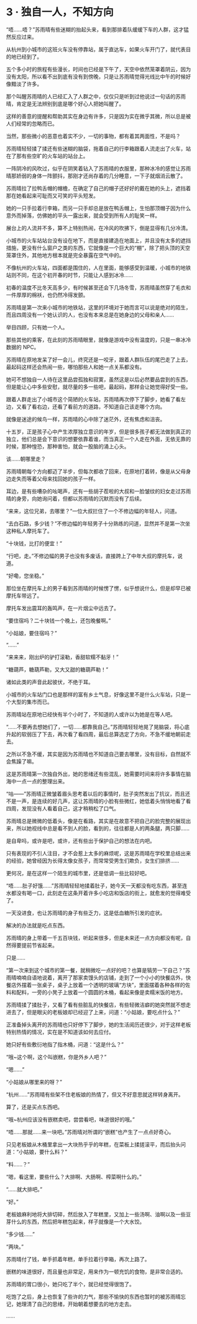 <link rel="stylesheet" href="../styles/text.css"/>
<h1>3 · 独自一人，不知方向</h1>

“唔……唔？”苏雨晴有些迷糊的抬起头来，看到那排着队缓缓下车的人群，这才猛然反应过来。

从杭州到小城市的这班火车没有停靠站，属于直达车，如果火车开门了，就代表目的地已经到了。

五个多小时的旅程有些漫长，时间也已经是下午了，天空中依然笼罩着阴云，因为没有太阳，所以看不出到底有没有到傍晚，只是让苏雨晴觉得光线比中午的时候好像黯淡了许多。

那个叫醒苏雨晴的人已经汇入了人群之中，仅仅只是听到过他说过一句话的苏雨晴，肯定是无法辨别到底是哪个好心人把她叫醒了。

这样的善意的提醒和帮助其实在身边有许多，只是因为实在微乎其微，所以总是被人们经常的忽略而已。

当然，那些微小的恶意也着实不少，一切的事物，都有着其两面性，不是吗？

苏雨晴轻轻揉了揉还有些迷糊的脑袋，拖着自己的行李箱跟着人流走出了火车，站在了那有些空旷的火车站的站台上。

一阵阴冷的风吹过，似乎在阴笑着钻入了苏雨晴的衣服里，那种冰冷的感觉让苏雨晴那娇弱的身体一阵颤抖，那刚才还尚存着的几分睡意，一下子就烟消云散了。

苏雨晴拉了拉鸭舌帽的帽檐，在确定了自己的帽子还好好的戴在她的头上，遮挡着那在她看起来可耻而又可笑的平头短发。

她的一只手拉着行李箱，而另一只手却总是放在鸭舌帽上，生怕那顶帽子因为什么意外而掉落，仿佛她的平头一露出来，就会受到所有人的耻笑一样。

展台上的人流并不多，算不上特别热闹，在冷风的吹拂下，倒是显得有几分冷清。

小城市的火车站站台没有设在地下，而是直接建造在地面上，并且没有太多的遮挡措施，更没有什么窗户之类的东西，它就像是一个巨大的“棚”，除了把头顶的天空笼罩住外，其他地方根本就是完全暴露在空气中的。

不像杭州的火车站，四面都是围住的，人在里面，能够感受到温暖，小城市的地铁站则不同，在这个初开春的时节，只能让人感到冰冷……

初春的温度不比冬天高多少，有时候甚至还会下几场冬雪，苏雨晴虽然穿了毛衣和一件厚厚的棉袄，也仍然冷得发颤。

苏雨晴是第一次来小城市的地铁站，这里的环境对于她而言可以说是绝对的陌生，而且四周没有一个她认识的人，也没有本来总是在她身边的父母和亲人……

举目四顾，只有她一个人。

那些其他的乘客，在此刻的苏雨晴眼里，就像是游戏中没有温度的，只是一串冰冷数据的 NPC。

苏雨晴在原地发呆了好一会儿，终究还是一咬牙，跟着人群队伍的尾巴走了上去，最起码这样还会热闹一些，哪怕那些人和她一点关系都没有。

她可不想独自一人待在这里品尝孤独和寂寞，虽然这是以后必然要品尝到的东西，但是能让心中多些安慰，就尽量的多一些吧，最起码，那样会让她觉得好受一些。

跟着人群走出了小城市这个简陋的火车站，苏雨晴再次停下了脚步，她看了看左边，又看了看右边，还看了看前方的道路，不知道自己该走哪个方向。

就像是迷途的候鸟一样，苏雨晴的心中除了迷茫外，还有焦虑和沮丧。

十五岁，正是孩子心中产生浓厚独立意识的年岁，但是很多孩子都无法做到真正的独立，他们总是会下意识的想要依靠着谁，而当真正一个人走在外面，无依无靠的时候，那种惶恐，那种害怕，就会一股脑的涌上心头。

该……朝哪里走？

苏雨晴朝每个方向都迈了半步，但每次都收了回来，在原地打着转，像是从父母身边走失而等着父母来找回她的孩子一样。

耳边，是有些嘈杂的吆喝声，还有一些胡子茬啦的大叔和一脸皱纹的妇女走过苏雨晴的身旁，向她询问着，但都以苏雨晴的沉默而没有了后续。

“来来，这位兄弟，去哪里？”一位大叔拦住了一个不修边幅的年轻人，问道。

“去白石路，多少钱？”不修边幅的年轻男子十分熟练的问道，显然并不是第一次坐这种私人摩托车了。

“十块钱，比打的便宜！”

“行吧，走。”不修边幅的男子也没有多废话，直接跨上了中年大叔的摩托车，说道。

“好嘞，您坐稳。”

那位坐在摩托车上的男子看到苏雨晴的时候愣了愣，似乎想说什么，但是却早已被摩托车带远了。

摩托车发出震耳的轰鸣声，在一片烟尘中远去了。

“要住宿吗？二十块钱一个晚上，还包晚餐啊。”

“小姑娘，要住宿吗？”

“……”

“来来来，刚出炉的驴打滚勒，香甜软糯不黏牙！”

“糖葫芦，糖葫芦勒，又大又甜的糖葫芦勒！”

诸如此类的声音此起彼伏，不绝于耳。

小城市的火车站门口也是那样的富有乡土气息，好像这里不是什么火车站，只是一个大型的集市而已。

苏雨晴站在原地已经快有半个小时了，不知道的人或许以为她是在等人吧。

“……不要再去想她们了，一切……都靠我自己。”苏雨晴轻轻地晃了晃脑袋，将心底升起的软弱压了下去，再次看了看四周，最后总算选定了方向，不急不缓地朝前走去。

之所以不急不缓，其实是因为苏雨晴也不知道自己要去哪里，没有目标，自然就不会焦躁了嘛。

这是苏雨晴第一次独自外出，她的思绪还有些混乱，她需要时间来将许多事情在脑海中一点一点的整理出来。

“咕——”苏雨晴正微皱着眉头思考着以后的事情时，肚子突然发出了抗议，而且还不是一声，是连续的好几声，这让苏雨晴的小脸有些微红，她低着头悄悄地看了看四周，发现没有人看着自己，这才稍稍松了口气。

苏雨晴总是微微的低着头，像是在看路，其实是在故意不把自己的脸完整的展现出来，所以她视线中总是看不到人的脸，看到的，往往都是人的两条腿，两只脚……

是自卑吗，或许是吧，或许，还有些出于保护自己的想法在内吧。

只有表现的不引人注目，才不会惹上太多的麻烦呢，这是苏雨晴在学校里总结出来的经验，她曾经因为长得太像女孩子，而常常受男生们欺负，女生们排挤……

更何况，是在这样一个陌生的城市里，还是低调一些比较好吧。

“唔……肚子好饿……”苏雨晴轻轻地揉着肚子，她今天一天都没有吃东西，甚至连水都没有喝一口，此刻走在这条开着许多小吃店和饭店的街上，就愈发的觉得难受了。

一天没进食，也让苏雨晴的身子有些乏力，这是低血糖所引发的症状。

解决的办法就是吃点东西。

苏雨晴的身上带着一千五百块钱，听起来很多，但是未来还一点方向都没有呢，自然得要提前节省起来。

只是……

“第一次来到这个城市的第一餐，就稍微吃一点好的吧？也算是犒劳一下自己？”苏雨晴喃喃自语地说着，离开了那家卖馒头的店铺，走到了一个小小的快餐店外，快餐店外摆着一张桌子，桌子上放着一个透明的玻璃“方块”，里面摆着各种各样的佐料和配料，一旁的小凳子上放着一个圆圆的木桶，看起来像是卖糯米饭的地方。

苏雨晴揉了揉肚子，又看了看有些脏乱的快餐店，有些轻微洁癖的她突然就不想走进去了，但是眼尖的老板娘却已经迎了上来，问道：“小姑娘，要吃点什么？”

正准备掉头离开的苏雨晴也只好停下了脚步，她的生活阅历还很少，对于这样老板特别热情的情况，实在是不知道该如何去应付。

她只好有些敷衍地指了指木桶，问道：“这是什么？”

“哦\~这个啊，这个叫嵌糕，你是外乡人吧？”

“嗯……”

“小姑娘从哪里来的呀？”

“杭州……”苏雨晴有些架不住老板娘的热情了，但又不好意思就这样转身离开。

算了，还是买点东西吧。

“哦\~杭州应该没有嵌糕卖吧，尝尝看吧，味道很好的哦。”

“唔……那就……来一块吧。”苏雨晴对所谓的“嵌糕”也产生了一点点好奇心。

只见老板娘从木桶里拿出一大块热乎乎的年糕，在菜板上揉搓滚平，而后抬头问道：“小姑娘，要什么料？”

“料……？”

“嗯，看这里，要些什么？大排啊、大肠啊、榨菜啊什么的。”

“……就大排吧。”

“好。”

老板娘麻利地将大排切碎，然后放入了年糕里，又加上一些汤啊、油啊以及一些豆芽什么的东西，然后把年糕包起来，样子就像是一个大水饺。

“多少钱……”

“两块。”

苏雨晴付了钱，单手抓着年糕，单手拉着行李箱，再次上路了。

嵌糕的味道很好，而且量也非常足，用来作为一顿充饥的食物，是非常合适的。

苏雨晴的胃口很小，她只吃了半个，就已经觉得很饱了。

吃饱了之后，身上也恢复了些许的力气，那些不愉快的东西也暂时的被苏雨晴忘记，她理清了自己的思绪，开始朝着想要去的地方走去。

……
